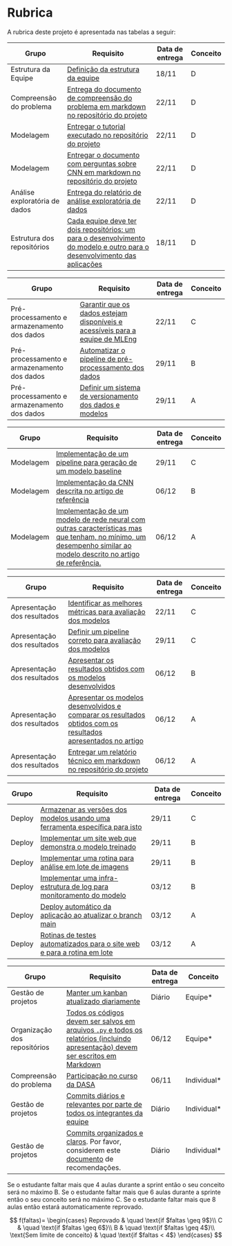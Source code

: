 # Rubrica

A rubrica deste projeto é apresentada nas tabelas a seguir:

| Grupo | Requisito | Data de entrega | Conceito | 
|-------|-----------|-----------------|----------|
| Estrutura da Equipe | [Definição da estrutura da equipe](./requisitos.md#estrutura-da-equipe) | 18/11 | D |
| Compreensão do problema | [Entrega do documento de compreensão do problema em markdown no repositório do projeto](./requisitos.md#compreensão-do-problema) | 22/11 | D |
| Modelagem | [Entregar o tutorial executado no repositório do projeto](./requisitos.md#modelagem) | 22/11 | D |
| Modelagem | [Entregar o documento com perguntas sobre CNN em markdown no repositório do projeto](./requisitos.md#modelagem) | 22/11 | D |
| Análise exploratória de dados | [Entrega do relatório de análise exploratória de dados](./requisitos.md#análise-exploratória-de-dados) | 22/11 | D |
| Estrutura dos repositórios | [Cada equipe deve ter dois repositórios: um para o desenvolvimento do modelo e outro para o desenvolvimento das aplicações](./requisitos.md#estrutura-dos-repositórios) | 18/11 | D |

| Grupo | Requisito | Data de entrega | Conceito | 
|-------|-----------|-----------------|----------|
| Pré-processamento e armazenamento dos dados | [Garantir que os dados estejam disponíveis e acessíveis para a equipe de MLEng](./requisitos.md#pré-processamento-e-armazenamento-dos-dados) | 22/11 | C |
| Pré-processamento e armazenamento dos dados | [Automatizar o pipeline de pré-processamento dos dados](./requisitos.md#pré-processamento-e-armazenamento-dos-dados) | 29/11 | B |
| Pré-processamento e armazenamento dos dados | [Definir um sistema de versionamento dos dados e modelos](./requisitos.md#pré-processamento-e-armazenamento-dos-dados) | 29/11 | A |

| Grupo | Requisito | Data de entrega | Conceito | 
|-------|-----------|-----------------|----------|
| Modelagem | [Implementação de um pipeline para geração de um modelo baseline](./requisitos.md#modelagem) | 29/11 | C |
| Modelagem | [Implementação da CNN descrita no artigo de referência](./requisitos.md#modelagem) | 06/12 | B |
| Modelagem | [Implementação de um modelo de rede neural com outras características mas que tenham, no mínimo, um desempenho similar ao modelo descrito no artigo de referência.](./requisitos.md#modelagem) | 06/12 | A |

| Grupo | Requisito | Data de entrega | Conceito | 
|-------|-----------|-----------------|----------|
| Apresentação dos resultados | [Identificar as melhores métricas para avaliação dos modelos](./requisitos.md#avaliação-e-apresentação-dos-resultados) | 22/11 | C |
| Apresentação dos resultados | [Definir um pipeline correto para avaliação dos modelos](./requisitos.md#avaliação-e-apresentação-dos-resultados) | 29/11 | C |
| Apresentação dos resultados | [Apresentar os resultados obtidos com os modelos desenvolvidos](./requisitos.md#avaliação-e-apresentação-dos-resultados) | 06/12 | B |
| Apresentação dos resultados | [Apresentar os modelos desenvolvidos e comparar os resultados obtidos com os resultados apresentados no artigo](./requisitos.md#avaliação-e-apresentação-dos-resultados) | 06/12 | A |
| Apresentação dos resultados | [Entregar um relatório técnico em markdown no repositório do projeto](./requisitos.md#avaliação-e-apresentação-dos-resultados) | 06/12 | A |

| Grupo | Requisito | Data de entrega | Conceito | 
|-------|-----------|-----------------|----------|
| Deploy | [Armazenar as versões dos modelos usando uma ferramenta específica para isto](./requisitos.md#deploy) | 29/11 | C |
| Deploy | [Implementar um site web que demonstra o modelo treinado](./requisitos.md#deploy) | 29/11 | B |
| Deploy | [Implementar uma rotina para análise em lote de imagens](./requisitos.md#deploy) | 29/11 | B |
| Deploy | [Implementar uma infra-estrutura de log para monitoramento do modelo](./requisitos.md#deploy) | 03/12 | B |
| Deploy | [Deploy automático da aplicação ao atualizar o branch main](./requisitos.md#deploy) | 03/12 | A |
| Deploy | [Rotinas de testes automatizados para o site web e para a rotina em lote](./requisitos.md#deploy) | 03/12 | A |

| Grupo | Requisito | Data de entrega | Conceito | 
|-------|-----------|-----------------|----------|
| Gestão de projetos | [Manter um kanban atualizado diariamente](./requisitos.md#gestão-de-projetos) | Diário | Equipe* |
| Organização dos repositórios | [Todos os códigos devem ser salvos em arquivos `.py` e todos os relatórios (incluindo apresentação) devem ser escritos em Markdown](./requisitos.md#entregáveis-e-estrutura-dos-repositórios) | 06/12 | Equipe* |
| Compreensão do problema | [Participação no curso da DASA](./requisitos.md#compreensão-do-problema) | 06/11 | Individual* |
| Gestão de projetos | [Commits diários e relevantes por parte de todos os integrantes da equipe](./requisitos.md#gestão-de-projetos) | Diário | Individual* |
| Gestão de projetos | [Commits organizados e claros](./requisitos.md#gestão-de-projetos). Por favor, considerem este [documento](https://bit.ly/insper_commits) de recomendações. | Diário | Individual* |


Se o estudante faltar mais que 4 aulas durante a sprint então o seu conceito será no máximo B. Se o estudante faltar mais que 6 aulas durante a sprinte então o seu conceito será no máximo C. Se o estudante faltar mais que 8 aulas então estará automaticamente reprovado. 

$$
f(faltas)=
\begin{cases}
Reprovado & \quad \text{if $faltas \geq 9$}\\ 
C & \quad \text{if $faltas \geq 6$}\\
B & \quad \text{if $faltas \geq 4$}\\
\text{Sem limite de conceito} & \quad \text{if $faltas < 4$}
\end{cases}
$$